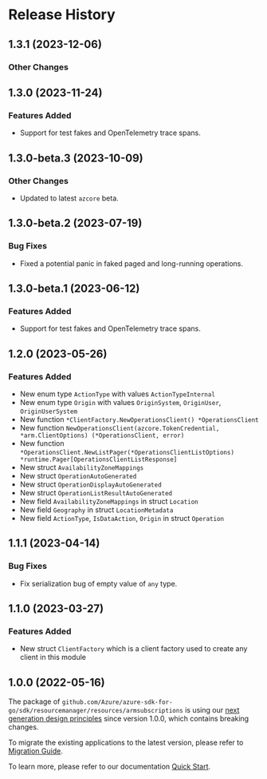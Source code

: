 # Release History

## 1.3.1 (2023-12-06)
### Other Changes


## 1.3.0 (2023-11-24)
### Features Added

- Support for test fakes and OpenTelemetry trace spans.


## 1.3.0-beta.3 (2023-10-09)

### Other Changes

- Updated to latest `azcore` beta.

## 1.3.0-beta.2 (2023-07-19)

### Bug Fixes

- Fixed a potential panic in faked paged and long-running operations.

## 1.3.0-beta.1 (2023-06-12)

### Features Added

- Support for test fakes and OpenTelemetry trace spans.

## 1.2.0 (2023-05-26)
### Features Added

- New enum type `ActionType` with values `ActionTypeInternal`
- New enum type `Origin` with values `OriginSystem`, `OriginUser`, `OriginUserSystem`
- New function `*ClientFactory.NewOperationsClient() *OperationsClient`
- New function `NewOperationsClient(azcore.TokenCredential, *arm.ClientOptions) (*OperationsClient, error)`
- New function `*OperationsClient.NewListPager(*OperationsClientListOptions) *runtime.Pager[OperationsClientListResponse]`
- New struct `AvailabilityZoneMappings`
- New struct `OperationAutoGenerated`
- New struct `OperationDisplayAutoGenerated`
- New struct `OperationListResultAutoGenerated`
- New field `AvailabilityZoneMappings` in struct `Location`
- New field `Geography` in struct `LocationMetadata`
- New field `ActionType`, `IsDataAction`, `Origin` in struct `Operation`


## 1.1.1 (2023-04-14)
### Bug Fixes

- Fix serialization bug of empty value of `any` type.


## 1.1.0 (2023-03-27)
### Features Added

- New struct `ClientFactory` which is a client factory used to create any client in this module


## 1.0.0 (2022-05-16)

The package of `github.com/Azure/azure-sdk-for-go/sdk/resourcemanager/resources/armsubscriptions` is using our [next generation design principles](https://azure.github.io/azure-sdk/general_introduction.html) since version 1.0.0, which contains breaking changes.

To migrate the existing applications to the latest version, please refer to [Migration Guide](https://aka.ms/azsdk/go/mgmt/migration).

To learn more, please refer to our documentation [Quick Start](https://aka.ms/azsdk/go/mgmt).
